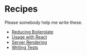 # Recipes

Please somebody help me write these.

* [Reducing Boilerplate](ReducingBoilerplate.md)
* [Usage with React](UsageWithReact.md)
* [Server Rendering](ServerRendering.md)
* [Writing Tests](WritingTests.md)
